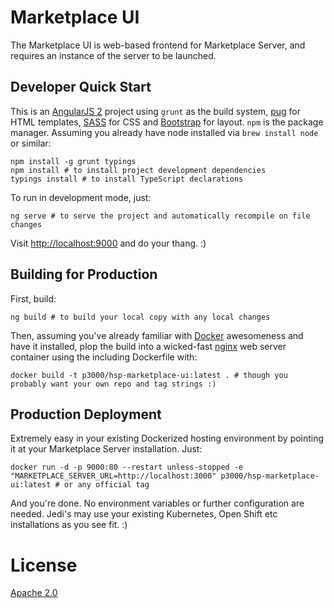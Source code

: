 # Marketplace UI

The Marketplace UI is web-based frontend for Marketplace Server, and requires an instance of the server to be launched.

## Developer Quick Start

This is an [AngularJS 2](https://angular.io) project using `grunt` as the build system, [pug](https://pugjs.org/api/getting-started.html) for HTML templates, [SASS](http://sass-lang.com) for CSS and [Bootstrap](http://getbootstrap.com/) for layout. `npm` is the package manager. Assuming you already have node installed via `brew install node` or similar:

	npm install -g grunt typings
	npm install # to install project development dependencies
	typings install # to install TypeScript declarations

To run in development mode, just:

	ng serve # to serve the project and automatically recompile on file changes

Visit [http://localhost:9000](http://localhost:9000) and do your thang. :)

## Building for Production

First, build:

	ng build # to build your local copy with any local changes

Then, assuming you've already familiar with [Docker](https://www.docker.com) awesomeness and have it installed, plop the build into a wicked-fast [nginx](http://nginx.org) web server container using the including Dockerfile with:

	docker build -t p3000/hsp-marketplace-ui:latest . # though you probably want your own repo and tag strings :)

## Production Deployment

Extremely easy in your existing Dockerized hosting environment by pointing it at your Marketplace Server installation. Just:

	docker run -d -p 9000:80 --restart unless-stopped -e "MARKETPLACE_SERVER_URL=http://localhost:3000" p3000/hsp-marketplace-ui:latest # or any official tag

And you're done. No environment variables or further configuration are needed. Jedi's may use your existing Kubernetes, Open Shift etc installations as you see fit. :)


# License

[Apache 2.0](https://www.apache.org/licenses/LICENSE-2.0)
